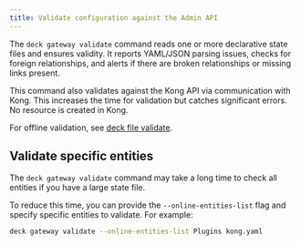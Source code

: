 ```yaml
---
title: Validate configuration against the Admin API
---
```


The `deck gateway validate` command reads one or more declarative state files and ensures validity. It reports YAML/JSON parsing issues, checks for foreign relationships, and alerts if there are broken relationships or missing links present.

This command also validates against the Kong API via communication with Kong. This increases the time for validation but catches significant errors. No resource is created in Kong. 

For offline validation, see [deck file validate](/deck/file/validate/).

## Validate specific entities

The `deck gateway validate` command may take a long time to check all entities if you have a large state file.

To reduce this time, you can provide the `--online-entities-list` flag and specify specific entities to validate.
For example:

```bash
deck gateway validate --online-entities-list Plugins kong.yaml
```